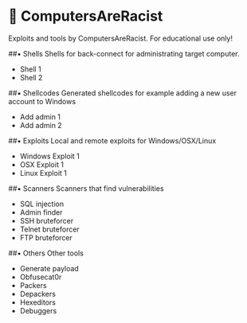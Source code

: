 # :ghost: ComputersAreRacist
Exploits and tools by ComputersAreRacist. For educational use only!

##:black_small_square: Shells
Shells for back-connect for administrating target computer.

* Shell 1
* Shell 2

##:black_small_square: Shellcodes
Generated shellcodes for example adding a new user account to Windows

* Add admin 1
* Add admin 2

##:black_small_square: Exploits
Local and remote exploits for Windows/OSX/Linux

* Windows Exploit 1
* OSX Exploit 1
* Linux Exploit 1

##:black_small_square: Scanners
Scanners that find vulnerabilities

* SQL injection
* Admin finder
* SSH bruteforcer
* Telnet bruteforcer
* FTP bruteforcer

##:black_small_square: Others
Other tools

* Generate payload
* Obfusecat0r
* Packers
* Depackers
* Hexeditors
* Debuggers
